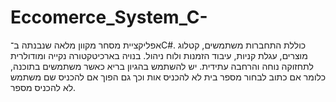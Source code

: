 # Eccomerce_System_C-
אפליקציית מסחר מקוון מלאה שנבנתה ב־C#. כוללת התחברות משתמשים, קטלוג מוצרים, עגלת קניות, עיבוד הזמנות ולוח ניהול. בנויה בארכיטקטורה נקייה ומודולרית לתחזוקה נוחה והרחבה עתידית.
יש להשתמש בהגיון בריא כאשר משתמשים בתוכנה, כלומר אם כתוב לבחור מספר בית לא להכניס אות וכך גם הפוך אם להכניס שם משתמש לא להכניס מספר.
